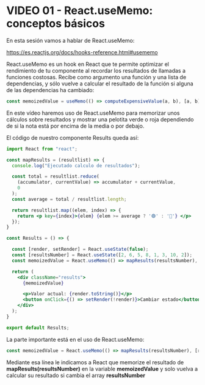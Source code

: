 # VIDEO 01 - React.useMemo: conceptos básicos

En esta sesión vamos a hablar de React.useMemo:

<https://es.reactjs.org/docs/hooks-reference.html#usememo>

React.useMemo es un hook en React que te permite optimizar el rendimiento de tu componente al recordar los resultados de llamadas a funciones costosas. Recibe como argumento una función y una lista de dependencias, y sólo vuelve a calcular el resultado de la función si alguna de las dependencias ha cambiado:

```jsx
const memoizedValue = useMemo(() => computeExpensiveValue(a, b), [a, b]);
```

En este vídeo haremos uso de React.useMemo para memorizar unos cálculos sobre resultados y mostrar una pelotita verde o roja dependiendo de si la nota está por encima de la media o por debajo.

El código de nuestro componente Results queda así:

```jsx
import React from "react";

const mapResults = (resultlist) => {
  console.log("Ejecutado calculo de resultados");

  const total = resultlist.reduce(
    (accumulator, currentValue) => accumulator + currentValue,
    0
  );
  const average = total / resultlist.length;

  return resultlist.map((elem, index) => {
    return <p key={index}>{elem} {elem >= average ? '🟢' : '🔴'} </p>
  });
}

const Results = () => {

  const [render, setRender] = React.useState(false);
  const [resultsNumber] = React.useState([2, 6, 5, 8, 1, 3, 10, 2]);
  const memoizedValue = React.useMemo(() => mapResults(resultsNumber), [resultsNumber]);

  return (
    <div className="results">
      {memoizedValue}

      <p>Valor actual: {render.toString()}</p>
      <button onClick={() => setRender(!render)}>Cambiar estado</button>
    </div>
  );
}

export default Results;
```

La parte importante está en el uso de React.useMemo:

```jsx
const memoizedValue = React.useMemo(() => mapResults(resultsNumber), [resultsNumber]);
```

Mediante esa línea le indicamos a React que memorize el resultado de **mapResults(resultsNumber)** en la variable **memoizedValue** y solo vuelva a calcular su resultado si cambia el array **resultsNumber**
